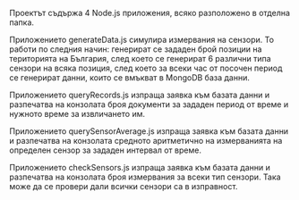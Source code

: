 Проектът съдържа 4 Node.js приложения, всяко разположено в отделна папка. 

Приложението generateData.js симулира измервания на сензори. То работи по следния начин: генерират се зададен брой позиции на територията на България, след което се генерират 6 различни типа сензори на всяка позиция, след което за всеки час от посочен период се генерират данни, които се вмъкват в MongoDB база данни.

Приложението queryRecords.js изпраща заявка към базата данни и разпечатва на конзолата броя документи за зададен период от време и нужното време за извличането им.

Приложението querySensorAverage.js изпраща заявка към базата данни и разпечатва на конзолата средното аритметично на измерванията на определен сензор за зададен интервал от време.

Приложението checkSensors.js изпраща заявка към базата данни и разпечатва на конзолата броя измервания за всеки тип сензори. Така може да се провери дали всички сензори са в изправност.